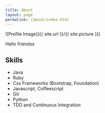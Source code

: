 ```yaml
---
title: About
layout: page
permalink: /about/index.html
---
```

![Profile Image]({{ site.url }}/{{ site.picture }})

<p></p>

<p>Hello friendss</p>

<h2>Skills</h2>

<ul class="skill-list">
	<li>Java</li>
	<li> Ruby</li>
	<li>Css Frameworks (Bootstrap, Foundation)</li>
	<li>Javascript, Coffeescript</li>
	<li>Git</li>
	<li>Python</li>
	<li>TDD and Continuous Integration</li>
</ul>
